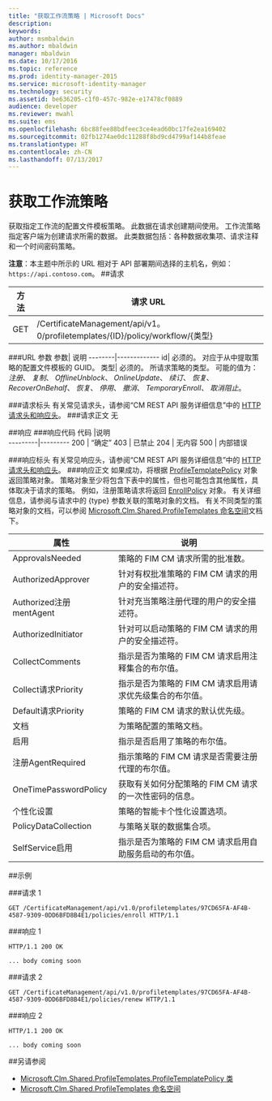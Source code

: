 ```yaml
---
title: "获取工作流策略 | Microsoft Docs"
description: 
keywords: 
author: msmbaldwin
ms.author: mbaldwin
manager: mbaldwin
ms.date: 10/17/2016
ms.topic: reference
ms.prod: identity-manager-2015
ms.service: microsoft-identity-manager
ms.technology: security
ms.assetid: be636205-c1f0-457c-982e-e17478cf0889
audience: developer
ms.reviewer: mwahl
ms.suite: ems
ms.openlocfilehash: 6bc88fee88bdfeec3ce4ead60bc17fe2ea169402
ms.sourcegitcommit: 02fb1274ae0dc11288f8bd9cd4799af144b8feae
ms.translationtype: HT
ms.contentlocale: zh-CN
ms.lasthandoff: 07/13/2017
---
```

# <a name="get-workflow-policy"></a>获取工作流策略
获取指定工作流的配置文件模板策略。 此数据在请求创建期间使用。 工作流策略指定客户端为创建请求所需的数据。 此类数据包括：各种数据收集项、请求注释和一个时间密码策略。

**注意**：本主题中所示的 URL 相对于 API 部署期间选择的主机名，例如： `https://api.contoso.com`。
##<a name="request"></a>请求


方法  |请求 URL  
---------|---------
GET     |/CertificateManagement/api/v1。0/profiletemplates/{ID}/policy/workflow/{类型}

###<a name="url-parameters"></a>URL 参数
参数| 说明
--------|-------------
id| 必须的。 对应于从中提取策略的配置文件模板的 GUID。
类型| 必须的。 所请求策略的类型。 可能的值为： *注册*、 *复制*、 *OfflineUnblock*、 *OnlineUpdate*、 *续订*、 *恢复*、 *RecoverOnBehalf*、 *恢复*、 *停用*、 *撤消*、 *TemporaryEnroll*、 *取消阻止*。

###<a name="request-headers"></a>请求标头
有关常见请求头，请参阅“CM REST API 服务详细信息”中的 [HTTP 请求头和响应头](certificate-management-rest-api-service-details.md#http-request-and-response-headers)。
###<a name="request-body"></a>请求正文
无

##<a name="response"></a>响应
###<a name="response-codes"></a>响应代码
代码  |说明  
---------|---------
200     | “确定”
403 | 已禁止
204 | 无内容
500 | 内部错误

###<a name="response-headers"></a>响应标头
有关常见响应头，请参阅“CM REST API 服务详细信息”中的 [HTTP 请求头和响应头](certificate-management-rest-api-service-details.md#http-request-and-response-headers)。
###<a name="response-body"></a>响应正文
如果成功，将根据 [ProfileTemplatePolicy](https://msdn.microsoft.com/library/windows/desktop/microsoft.clm.shared.profiletemplates.profiletemplatepolicy.aspx) 对象返回策略对象。 策略对象至少将包含下表中的属性，但也可能包含其他属性，具体取决于请求的策略。 例如，注册策略请求将返回 [EnrollPolicy](https://msdn.microsoft.com/library/windows/desktop/microsoft.clm.shared.profiletemplates.enrollpolicy.aspx) 对象。 有关详细信息，请参阅与请求中的 {type} 参数关联的策略对象的文档。 有关不同类型的策略对象的文档，可以参阅 [Microsoft.Clm.Shared.ProfileTemplates 命名空间](https://msdn.microsoft.com/library/windows/desktop/microsoft.clm.shared.profiletemplates.aspx)文档下。

属性 | 说明
---------|------------
ApprovalsNeeded | 策略的 FIM CM 请求所需的批准数。
AuthorizedApprover | 针对有权批准策略的 FIM CM 请求的用户的安全描述符。
Authorized注册mentAgent | 针对充当策略注册代理的用户的安全描述符。
AuthorizedInitiator | 针对可以启动策略的 FIM CM 请求的用户的安全描述符。
CollectComments | 指示是否为策略的 FIM CM 请求启用注释集合的布尔值。
Collect请求Priority | 指示是否为策略的 FIM CM 请求启用请求优先级集合的布尔值。
Default请求Priority | 策略的 FIM CM 请求的默认优先级。
文档 | 为策略配置的策略文档。
启用 | 指示是否启用了策略的布尔值。
注册AgentRequired | 指示策略的 FIM CM 请求是否需要注册代理的布尔值。
OneTimePasswordPolicy | 获取有关如何分配策略的 FIM CM 请求的一次性密码的信息。
个性化设置 | 策略的智能卡个性化设置选项。
PolicyDataCollection | 与策略关联的数据集合项。
SelfService启用 | 指示是否为策略的 FIM CM 请求启用自助服务启动的布尔值。

##<a name="example"></a>示例

###<a name="request-1"></a>请求 1
```
GET /CertificateManagement/api/v1.0/profiletemplates/97CD65FA-AF4B-4587-9309-0DD6BFD8B4E1/policies/enroll HTTP/1.1
```
###<a name="response-1"></a>响应 1
```
HTTP/1.1 200 OK

... body coming soon
```       
###<a name="request-2"></a>请求 2
```
GET /CertificateManagement/api/v1.0/profiletemplates/97CD65FA-AF4B-4587-9309-0DD6BFD8B4E1/policies/renew HTTP/1.1
```
###<a name="response-2"></a>响应 2
```
HTTP/1.1 200 OK

... body coming soon
```       
##<a name="see-also"></a>另请参阅

- [Microsoft.Clm.Shared.ProfileTemplates.ProfileTemplatePolicy 类](https://msdn.microsoft.com/library/windows/desktop/microsoft.clm.shared.profiletemplates.profiletemplatepolicy.aspx)
- [Microsoft.Clm.Shared.ProfileTemplates 命名空间](https://msdn.microsoft.com/library/windows/desktop/microsoft.clm.shared.profiletemplates.aspx)
